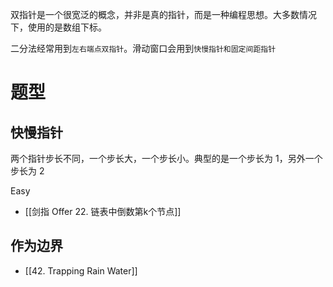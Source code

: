 双指针是一个很宽泛的概念，并非是真的指针，而是一种编程思想。大多数情况下，使用的是数组下标。

二分法经常用到`左右端点双指针`。滑动窗口会用到`快慢指针和固定间距指针`

# 题型
## 快慢指针
两个指针步长不同，一个步长大，一个步长小。典型的是一个步长为 1，另外一个步长为 2

Easy
- [[剑指 Offer 22. 链表中倒数第k个节点]]


## 作为边界
- [[42. Trapping Rain Water]]